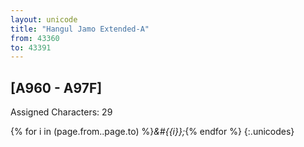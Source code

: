 ```yaml
---
layout: unicode
title: "Hangul Jamo Extended-A"
from: 43360
to: 43391
---
```


## 	[A960 - A97F]

Assigned Characters: 29

{% for i in (page.from..page.to) %}<i>&#{{i}};</i>{% endfor %}
{:.unicodes}
